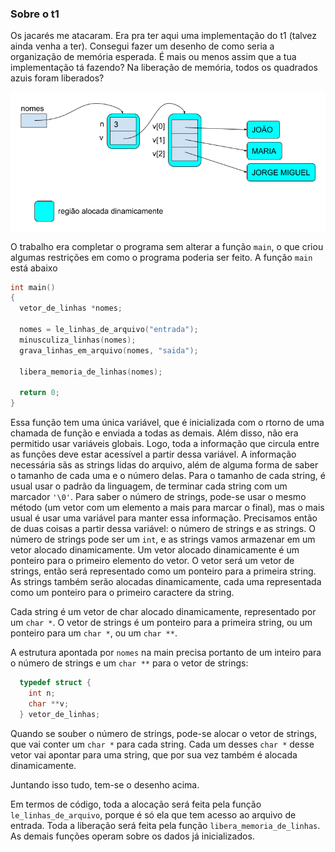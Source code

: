 ### Sobre o t1

Os jacarés me atacaram. Era pra ter aqui uma implementação do t1 (talvez ainda venha a ter).
Consegui fazer um desenho de como seria a organização de memória esperada.
É mais ou menos assim que a tua implementação tá fazendo?
Na liberação de memória, todos os quadrados azuis foram liberados?

![mapa da memória](https://github.com/BenhurUFSM/ed21a/blob/main/Complementos/t1-ed21a.png)


O trabalho era completar o programa sem alterar a função `main`, o que criou algumas restrições em como o programa poderia ser feito.
A função `main` está abaixo
```c
int main()
{
  vetor_de_linhas *nomes;
  
  nomes = le_linhas_de_arquivo("entrada");
  minusculiza_linhas(nomes);
  grava_linhas_em_arquivo(nomes, "saida");
  
  libera_memoria_de_linhas(nomes);
  
  return 0;
}
```

Essa função tem uma única variável, que é inicializada com o rtorno de uma chamada de função e enviada a todas as demais.
Além disso, não era permitido usar variáveis globais.
Logo, toda a informação que circula entre as funções deve estar acessível a partir dessa variável.
A informação necessária sãs as strings lidas do arquivo, além de alguma forma de saber o tamanho de cada uma e o número delas.
Para o tamanho de cada string, é usual usar o padrão da linguagem, de terminar cada string com um marcador `'\0'`.
Para saber o número de strings, pode-se usar o mesmo método (um vetor com um elemento a mais para marcar o final), mas o mais usual é usar uma variável para manter essa informação. Precisamos então de duas coisas a partir dessa variável: o número de strings e as strings.
O número de strings pode ser um `int`, e as strings vamos armazenar em um vetor alocado dinamicamente.
Um vetor alocado dinamicamente é um ponteiro para o primeiro elemento do vetor.
O vetor será um vetor de strings, então será representado como um ponteiro para a primeira string.
As strings também serão alocadas dinamicamente, cada uma representada como um ponteiro para o primeiro caractere da string.

Cada string é um vetor de char alocado dinamicamente, representado por um `char *`.
O vetor de strings é um ponteiro para a primeira string, ou um ponteiro para um `char *`, ou um `char **`.

A estrutura apontada por `nomes` na main precisa portanto de um inteiro para o número de strings e um `char **` para o vetor de strings:
```c
  typedef struct {
    int n;
    char **v;
  } vetor_de_linhas;
```

Quando se souber o número de strings, pode-se alocar o vetor de strings, que vai conter um `char *` para cada string.
Cada um desses `char *` desse vetor vai apontar para uma string, que por sua vez também é alocada dinamicamente.

Juntando isso tudo, tem-se o desenho acima.

Em termos de código, toda a alocação será feita pela função `le_linhas_de_arquivo`, porque é só ela que tem acesso ao arquivo de entrada.
Toda a liberação será feita pela função `libera_memoria_de_linhas`. As demais funções operam sobre os dados já inicializados.
